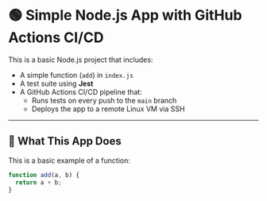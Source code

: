 # 🟢 Simple Node.js App with GitHub Actions CI/CD

This is a basic Node.js project that includes:

- A simple function (`add`) in `index.js`
- A test suite using **Jest**
- A GitHub Actions CI/CD pipeline that:
  - Runs tests on every push to the `main` branch
  - Deploys the app to a remote Linux VM via SSH

---

## 🧠 What This App Does

This is a basic example of a function:

```js
function add(a, b) {
  return a + b;
}
